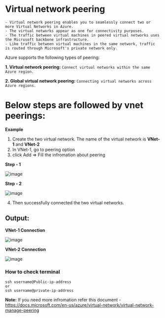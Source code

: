 # Virtual network peering
```
- Virtual network peering enables you to seamlessly connect two or more Virtual Networks in Azure. 
- The virtual networks appear as one for connectivity purposes. 
- The traffic between virtual machines in peered virtual networks uses the Microsoft backbone infrastructure. 
- Like traffic between virtual machines in the same network, traffic is routed through Microsoft's private network only.
```
Azure supports the following types of peering:

   **1. Virtual network peering:** `Connect virtual networks within the same Azure region.`
   
   **2. Global virtual network peering:** `Connecting virtual networks across Azure regions.`
  
# Below steps are followed by vnet peerings:
**Example**
1. Create the two virtual network. The name of the virtual network is **VNet-1** and **VNet-2**
2. In VNet-1, go to peering option 
3. click Add => Fill the infromation about peering 
 
**Step - 1**

![image](https://user-images.githubusercontent.com/91359308/174969883-2355c821-866e-4455-9d40-3487cbd601a7.png)

**Step - 2**

![image](https://user-images.githubusercontent.com/91359308/174970258-11c0b74d-8fdc-48a6-b8c7-25eeb1d92260.png)

4. Then successfully connected the two virtual networks.

**Output:**
------------

**VNet-1 Connection**

![image](https://user-images.githubusercontent.com/91359308/174968884-b106f2d8-36f9-4876-9faa-85bcba15c157.png)

**VNet-2 Connection**

![image](https://user-images.githubusercontent.com/91359308/174969264-3af99845-841d-4985-bbe7-f48565f2344b.png)

### How to check terminal

```
ssh username@Public-ip-address
or
ssh username@private-ip-address
```



**Note:**
If you need more infromation refer this document - https://docs.microsoft.com/en-us/azure/virtual-network/virtual-network-manage-peering

